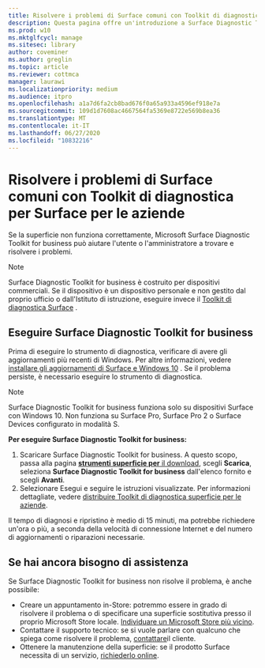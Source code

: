 ```yaml
---
title: Risolvere i problemi di Surface comuni con Toolkit di diagnostica per Surface per le aziende
description: Questa pagina offre un'introduzione a Surface Diagnostic Toolkit for business per l'uso in ambienti commerciali.
ms.prod: w10
ms.mktglfcycl: manage
ms.sitesec: library
author: coveminer
ms.author: greglin
ms.topic: article
ms.reviewer: cottmca
manager: laurawi
ms.localizationpriority: medium
ms.audience: itpro
ms.openlocfilehash: a1a7d6fa2cb8bad676f0a65a933a4596ef918e7a
ms.sourcegitcommit: 109d1d7608ac4667564fa5369e8722e569b8ea36
ms.translationtype: MT
ms.contentlocale: it-IT
ms.lasthandoff: 06/27/2020
ms.locfileid: "10832216"
---
```

# Risolvere i problemi di Surface comuni con Toolkit di diagnostica per Surface per le aziende

Se la superficie non funziona correttamente, Microsoft Surface Diagnostic Toolkit for business può aiutare l'utente o l'amministratore a trovare e risolvere i problemi.

> [!NOTE]
> Surface Diagnostic Toolkit for business è costruito per dispositivi commerciali. Se il dispositivo è un dispositivo personale e non gestito dal proprio ufficio o dall'Istituto di istruzione, eseguire invece il [Toolkit di diagnostica Surface](https://support.microsoft.com/en-us/help/4037239/surface-fix-common-surface-problems-using-surface-diagnostic-toolkit) .

## Eseguire Surface Diagnostic Toolkit for business

Prima di eseguire lo strumento di diagnostica, verificare di avere gli aggiornamenti più recenti di Windows. Per altre informazioni, vedere [installare gli aggiornamenti di Surface e Windows 10](https://support.microsoft.com/en-us/help/4023505/surface-install-surface-and-windows-updates) . Se il problema persiste, è necessario eseguire lo strumento di diagnostica.

> [!NOTE]
> Surface Diagnostic Toolkit for business funziona solo su dispositivi Surface con Windows 10. Non funziona su Surface Pro, Surface Pro 2 o Surface Devices configurato in modalità S.

**Per eseguire Surface Diagnostic Toolkit for business:**

1. Scaricare Surface Diagnostic Toolkit for business. A questo scopo, passa alla pagina [ **strumenti superficie per** il download](https://www.microsoft.com/download/details.aspx?id=46703), scegli **Scarica**, seleziona **Surface Diagnostic Toolkit for business** dall'elenco fornito e scegli **Avanti**.
2. Selezionare Esegui e seguire le istruzioni visualizzate. Per informazioni dettagliate, vedere [distribuire Toolkit di diagnostica superficie per le aziende](https://docs.microsoft.com/surface/surface-diagnostic-toolkit-business).

Il tempo di diagnosi e ripristino è medio di 15 minuti, ma potrebbe richiedere un'ora o più, a seconda della velocità di connessione Internet e del numero di aggiornamenti o riparazioni necessarie. 

## Se hai ancora bisogno di assistenza

Se Surface Diagnostic Toolkit for business non risolve il problema, è anche possibile:

- Creare un appuntamento in-Store: potremmo essere in grado di risolvere il problema o di specificare una superficie sostitutiva presso il proprio Microsoft Store locale. [Individuare un Microsoft Store più vicino](https://www.microsoft.com/store/locations/find-a-store?WT.mc_id=MSC_Solutions_en_us_scheduleappt).
- Contattare il supporto tecnico: se si vuole parlare con qualcuno che spiega come risolvere il problema, [contattare](https://support.microsoft.com/en-us/help/4037645/contact-surface-warranty-and-software-support-for-business)il cliente.
- Ottenere la manutenzione della superficie: se il prodotto Surface necessita di un servizio, [richiederlo online](https://mybusinessservice.surface.com/). 
